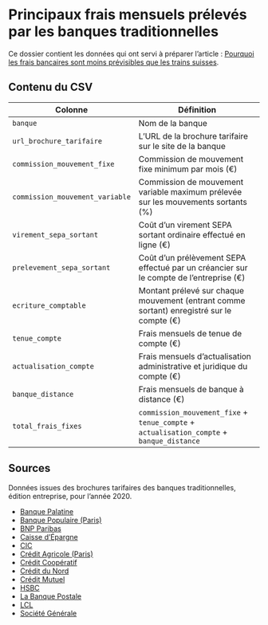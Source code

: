 # Principaux frais mensuels prélevés par les banques traditionnelles

Ce dossier contient les données qui ont servi à préparer l’article : [Pourquoi les frais bancaires sont moins prévisibles que les trains suisses](https://memo.bank/magazine/comparaison-frais-bancaires-2020).

## Contenu du CSV

| Colonne                         | Définition                                                                                |
| ------------------------------- | ----------------------------------------------------------------------------------------- |
| `banque`                        | Nom de la banque                                                                          |
| `url_brochure_tarifaire`        | L’URL de la brochure tarifaire sur le site de la banque                                   |
| `commission_mouvement_fixe`     | Commission de mouvement fixe minimum par mois (€)                                         |
| `commission_mouvement_variable` | Commission de mouvement variable maximum prélevée sur les mouvements sortants (%)         |
| `virement_sepa_sortant`         | Coût d’un virement SEPA sortant ordinaire effectué en ligne (€)                           |
| `prelevement_sepa_sortant`      | Coût d’un prélèvement SEPA effectué par un créancier sur le compte de l’entreprise (€)    |
| `ecriture_comptable`            | Montant prélevé sur chaque mouvement (entrant comme sortant) enregistré sur le compte (€) |
| `tenue_compte`                  | Frais mensuels de tenue de compte (€)                                                     |
| `actualisation_compte`          | Frais mensuels d’actualisation administrative et juridique du compte (€)                  |
| `banque_distance`               | Frais mensuels de banque à distance (€)                                                   |
| `total_frais_fixes`             | `commission_mouvement_fixe` + `tenue_compte` + `actualisation_compte` + `banque_distance` |

## Sources

Données issues des brochures tarifaires des banques traditionnelles, édition entreprise, pour l’année 2020.

- [Banque Palatine](brochures/2020-tarifs-banque-palatine.pdf)
- [Banque Populaire (Paris)](brochures/2020-tarifs-banque-populaire.pdf)
- [BNP Paribas](brochures/2020-tarifs-bnp.pdf)
- [Caisse d’Épargne](brochures/2020-tarifs-caisse-epargne.pdf)
- [CIC](brochures/2020-tarifs-cic.pdf)
- [Crédit Agricole (Paris)](brochures/2020-tarifs-credit-agricole.pdf)
- [Crédit Coopératif](brochures/2020-tarifs-credit-cooperatif.pdf)
- [Crédit du Nord](brochures/2020-tarifs-credit-du-nord.pdf)
- [Crédit Mutuel](brochures/2020-tarifs-credit-mutuel.pdf)
- [HSBC](brochures/2020-tarifs-hsbc.pdf)
- [La Banque Postale](brochures/2020-tarifs-la-banque-postale.pdf)
- [LCL](brochures/2020-tarifs-lcl.pdf)
- [Société Générale](brochures/2020-tarifs-societe-generale.pdf)
